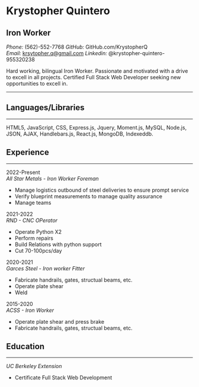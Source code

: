 # **Krystopher Quintero**
## **Iron Worker**
*Phone:* (562)-552-7768 *GitHub:* GitHub.com/KrystopherQ <br> 
*Email:* krsytopher.q@gmail.com *Linkedin:* @krystopher-quintero-955320238<br>

Hard working, bilingual Iron Worker. Passionate and motivated with a drive to excell in all projects. Certified Full Stack Web Developer seeking new opportunities to excell in.

------------------------------------

## **Languages/Libraries**
------------------------------
HTML5, JavaScript, CSS, Express.js, Jquery, Moment.js, MySQL, Node.js, JSON, AJAX, Handlebars.js, React.js, MongoDB, Indexeddb.

## **Experience**
------------------------------
2022-Present <br> 
*All Star Metals - Iron Worker Foreman*
* Manage logistics outbound of steel deliveries to ensure prompt service
* Verify blueprint measurements to manage quality assurance
* Manage teams


2021-2022 <br>
*RND - CNC OPerator*
* Operate Python X2
* Perform repairs
* Build Relations with python support
* Cut 70-100pcs/day

2020-2021 <br>
*Garces Steel - Iron worker Fitter*
* Fabricate handrails, gates, structual beams, etc.
* Operate plate shear
* Weld

2015-2020 <br>
*ACSS - Iron Worker*
* Operate plate shear and press brake
* Fabricate handrails, gates, structual beams, etc.

## **Education**
------------------------------
*UC Berkeley Extension*
* Certificate Full Stack Web Development
